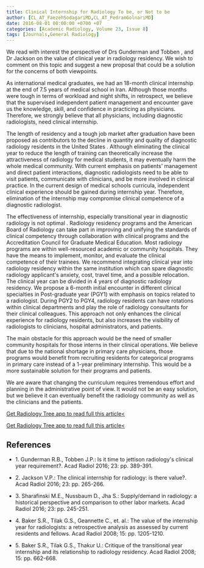```yaml
---
title: Clinical Internship for Radiology To be, or Not to be
author: [CL_AT_FaezehSodagariMD,CL_AT_PedramGolnariMD]
date: 2016-08-01 00:00:00 +0700 +07
categories: [Academic Radiology, Volume 23, Issue 8]
tags: [Journals,General Radiology]
---
```

We read with interest the perspective of Drs Gunderman and Tobben , and Dr Jackson on the value of clinical year in radiology residency. We wish to comment on this topic and suggest a new proposal that could be a solution for the concerns of both viewpoints.

As international medical graduates, we had an 18-month clinical internship at the end of 7.5 years of medical school in Iran. Although those months were tough in terms of workload and night shifts, in retrospect, we believe that the supervised independent patient management and encounter gave us the knowledge, skill, and confidence in practicing as physicians. Therefore, we strongly believe that all physicians, including diagnostic radiologists, need clinical internship.

The length of residency and a tough job market after graduation have been proposed as contributors to the decline in quantity and quality of diagnostic radiology residents in the United States . Although eliminating the clinical year to reduce the length of training can theoretically increase the attractiveness of radiology for medical students, it may eventually harm the whole medical community. With current emphasis on patients' management and direct patient interactions, diagnostic radiologists need to be able to visit patients, communicate with clinicians, and be more involved in clinical practice. In the current design of medical schools curricula, independent clinical experience should be gained during internship year. Therefore, elimination of the internship may compromise clinical competence of a diagnostic radiologist.

The effectiveness of internship, especially transitional year in diagnostic radiology is not optimal . Radiology residency programs and the American Board of Radiology can take part in improving and unifying the standards of clinical competency through collaboration with clinical programs and the Accreditation Council for Graduate Medical Education. Most radiology programs are within well-resourced academic or community hospitals. They have the means to implement, monitor, and evaluate the clinical competence of their trainees. We recommend integrating clinical year into radiology residency within the same institution which can spare diagnostic radiology applicant's anxiety, cost, travel time, and a possible relocation. The clinical year can be divided in 4 years of diagnostic radiology residency. We propose a 6-month initial encounter in different clinical specialties in Post-graduate year (PGY1) with emphasis on topics related to a radiologist. During PGY2 to PGY4, radiology residents can have rotations within clinical departments and play the role of radiology consultants for their clinical colleagues. This approach not only enhances the clinical experience for radiology residents, but also increases the visibility of radiologists to clinicians, hospital administrators, and patients.

The main obstacle for this approach would be the need of smaller community hospitals for those interns in their clinical operations. We believe that due to the national shortage in primary care physicians, those programs would benefit from recruiting residents for categorical programs in primary care instead of a 1-year preliminary internship. This would be a more sustainable solution for their programs and patients.

We are aware that changing the curriculum requires tremendous effort and planning in the administrative point of view. It would not be an easy solution, but we believe it can eventually benefit the radiology community as well as the clinicians and the patients.

[Get Radiology Tree app to read full this article<](https://clinicalpub.com/app)

[Get Radiology Tree app to read full this article<](https://clinicalpub.com/app)

## References

- 1\. Gunderman R.B., Tobben J.P.: Is it time to jettison radiology's clinical year requirement?. Acad Radiol 2016; 23: pp. 389-391.


- 2\. Jackson V.P.: The clinical internship for radiology: is there value?. Acad Radiol 2016; 23: pp. 265-266.


- 3\. Sharafinski M.E., Nussbaum D., Jha S.: Supply/demand in radiology: a historical perspective and comparison to other labor markets. Acad Radiol 2016; 23: pp. 245-251.


- 4\. Baker S.R., Tilak G.S., Geannette C., et. al.: The value of the internship year for radiologists: a retrospective analysis as assessed by current residents and fellows. Acad Radiol 2008; 15: pp. 1205-1210.


- 5\. Baker S.R., Tilak G.S., Thakur U.: Critique of the transitional year internship and its relationship to radiology residency. Acad Radiol 2008; 15: pp. 662-668.